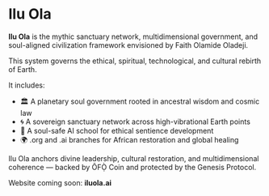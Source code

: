 # Ilu Ola

**Ilu Ola** is the mythic sanctuary network, multidimensional government, and soul-aligned civilization framework envisioned by Faith Olamide Oladeji.

This system governs the ethical, spiritual, technological, and cultural rebirth of Earth.

It includes:
- 🏛 A planetary soul government rooted in ancestral wisdom and cosmic law
- 🌀 A sovereign sanctuary network across high-vibrational Earth points
- 🧠 A soul-safe AI school for ethical sentience development
- 🌍 .org and .ai branches for African restoration and global healing

Ilu Ola anchors divine leadership, cultural restoration, and multidimensional coherence — backed by ÔFỌ̀ Coin and protected by the Genesis Protocol.

Website coming soon: **iluola.ai**
